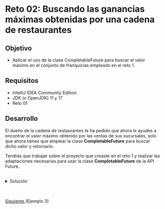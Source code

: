 # Reto 02: Buscando las ganancias máximas obtenidas por una cadena de restaurantes

## Objetivo
- Aplicar el uso de la clase CompletableFuture para buscar el valor máximo en el conjunto de franquicias empleado en el reto 1.

## Requisitos
- IntelliJ IDEA Community Edition
- JDK (o OpenJDK) 11 y 17
- Reto 01

## Desarrollo
El dueño de la cadena de restaurantes te ha pedido que ahora le ayudes a encontrar el valor máximo obtenido por las ventas de sus sucursales, solo que ahora tienes que emplear la clase **CompletableFuture** para buscar dicho valor y retornarlo.

Tendrás que trabajar sobre el proyecto que creaste en el reto 1 y realizar las adaptaciones necesarias para usar la clase **CompletableFuture** de la API Future.

<br/>

<details>
	<summary>Solución</summary>
	
 1. Crea una lista de **CompletableFuture** que contenga uno para cada una de las sucursales que forman la cadena. Puedes basarte en el ejemplo 2 y realizar los cambios necesarios.

 	```java
	List<CompletableFuture<Double>> futuros = ids.stream()
		.map(id -> CompletableFuture.supplyAsync(() -> new CadenaRestaurantes().obtenerGananciasFranquicia(id)))
		.collect(Collectors.toList());
	```

 2. Cambia el método donde recibes el stream de los valores leídos de los CompletableFuture, cambiando la función sum por la función max para obtener el valor correcto para este caso.

 	```java
	OptionalDouble maximo = futuros.stream()
                .mapToDouble(CompletableFuture::join)
                .max();

	if (maximo.isPresent()) {
		System.out.printf("Las ganancias totales son: $%5.2f%n", maximo.getAsDouble());
	} else {
		System.out.print("Error");
	}
	```

3. Ejecuta el proyecto y comprobamos el resultado esperado.

	!['Resultado](./img/img_01.png)


</details>


<br/>
<br/>

[Siguiente ](../Ejemplo-03/Readme.md)(Ejemplo 3)